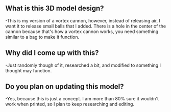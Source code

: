 ## What is this 3D model design?
-This is my version of a vortex cannon, however, instead of releasing air, I want it to release small balls that I added. There is a hole in the center of the cannon because that's how a vortex cannon works, you need something similar to a bag to make it function. 

## Why did I come up with this?
-Just randomly though of it, researched a bit, and modified to something I thought may function.

## Do you plan on updating this model?
-Yes, because this is just a concept. I am more than 80% sure it wouldn't work when printed, so I plan to keep researching and editing.
